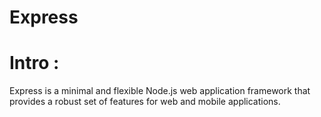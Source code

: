 # Express #

# Intro :
Express is a minimal and flexible Node.js web application framework that provides a robust set of features for web and mobile applications.

